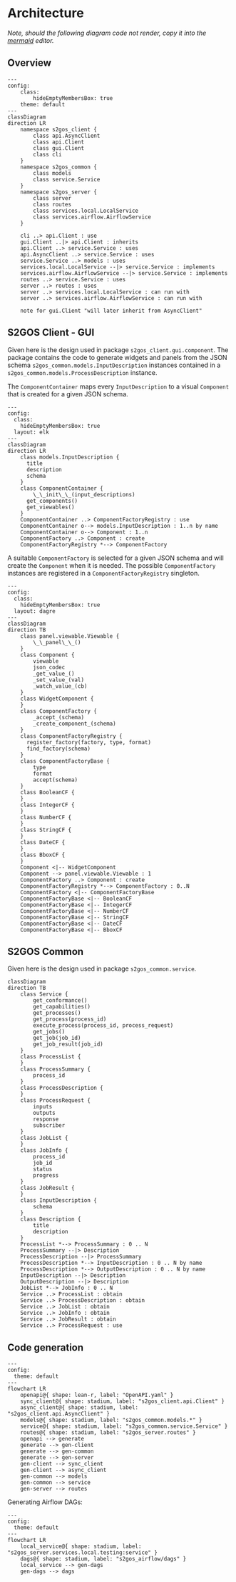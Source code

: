 # Architecture

_Note, should the following diagram code not render, copy it 
into the [mermaid](https://www.mermaidchart.com/) editor._

## Overview

```mermaid
---
config:
    class:
        hideEmptyMembersBox: true
    theme: default
---
classDiagram
direction LR
    namespace s2gos_client {
        class api.AsyncClient
        class api.Client
        class gui.Client
        class cli
    }
    namespace s2gos_common {
        class models
        class service.Service
    }
    namespace s2gos_server {
        class server
        class routes
        class services.local.LocalService
        class services.airflow.AirflowService
    }

    cli ..> api.Client : use
    gui.Client ..|> api.Client : inherits
    api.Client ..> service.Service : uses
    api.AsyncClient ..> service.Service : uses
    service.Service ..> models : uses
    services.local.LocalService --|> service.Service : implements
    services.airflow.AirflowService --|> service.Service : implements
    routes ..> service.Service : uses
    server ..> routes : uses
    server ..> services.local.LocalService : can run with
    server ..> services.airflow.AirflowService : can run with
    
    note for gui.Client "will later inherit from AsyncClient"
```

## S2GOS Client - GUI

Given here is the design used in package `s2gos_client.gui.component`.
The package contains the code to generate widgets and panels from the 
JSON schema `s2gos_common.models.InputDescription` instances contained in
a `s2gos_common.models.ProcessDescription` instance.

The `ComponentContainer` maps every `InputDescription` to a visual 
`Component` that is created for a given JSON schema.  

```mermaid
---
config:
  class:
    hideEmptyMembersBox: true
  layout: elk
---
classDiagram
direction LR
    class models.InputDescription {
      title
      description
      schema
    }
    class ComponentContainer {
	    \_\_init\_\_(input_descriptions)
      get_components()
      get_viewables()
    }
    ComponentContainer ..> ComponentFactoryRegistry : use
    ComponentContainer o--> models.InputDescription : 1..n by name
    ComponentContainer o--> Component : 1..n
    ComponentFactory ..> Component : create
    ComponentFactoryRegistry *--> ComponentFactory
```

A suitable `ComponentFactory` is selected for a given JSON schema
and will create the `Component` when it is needed.
The possible `ComponentFactory` instances are registered in a
 `ComponentFactoryRegistry` singleton.

```mermaid
---
config:
  class:
    hideEmptyMembersBox: true
  layout: dagre
---
classDiagram
direction TB
    class panel.viewable.Viewable {
	    \_\_panel\_\_()
    }
    class Component {
	    viewable
	    json_codec
	    _get_value_()
	    _set_value_(val)
	    _watch_value_(cb)
    }
    class WidgetComponent {
    }
    class ComponentFactory {
	    _accept_(schema)
	    _create_component_(schema)
    }
    class ComponentFactoryRegistry {
      register_factory(factory, type, format)
      find_factory(schema)
    }
    class ComponentFactoryBase {
	    type
	    format
	    accept(schema)
    }
    class BooleanCF {
    }
    class IntegerCF {
    }
    class NumberCF {
    }
    class StringCF {
    }
    class DateCF {
    }
    class BboxCF {
    }
    Component <|-- WidgetComponent
    Component --> panel.viewable.Viewable : 1 
    ComponentFactory ..> Component : create
    ComponentFactoryRegistry *--> ComponentFactory : 0..N
    ComponentFactory <|-- ComponentFactoryBase
    ComponentFactoryBase <|-- BooleanCF
    ComponentFactoryBase <|-- IntegerCF
    ComponentFactoryBase <|-- NumberCF
    ComponentFactoryBase <|-- StringCF
    ComponentFactoryBase <|-- DateCF
    ComponentFactoryBase <|-- BboxCF
```

## S2GOS Common

Given here is the design used in package `s2gos_common.service`.

```mermaid
classDiagram
direction TB
    class Service {
        get_conformance()
        get_capabilities()
        get_processes()
        get_process(process_id)
        execute_process(process_id, process_request)
        get_jobs()
        get_job(job_id)
        get_job_result(job_id)
    }
    class ProcessList {
    }
    class ProcessSummary {
        process_id
    }
    class ProcessDescription {
    }
    class ProcessRequest {
        inputs
        outputs
        response
        subscriber
    }
    class JobList {
    }
    class JobInfo {
        process_id
        job_id
        status
        progress
    }
    class JobResult {
    }
    class InputDescription {
        schema
    }
    class Description {
        title
        description
    }
    ProcessList *--> ProcessSummary : 0 .. N 
    ProcessSummary --|> Description
    ProcessDescription --|> ProcessSummary
    ProcessDescription *--> InputDescription : 0 .. N by name
    ProcessDescription *--> OutputDescription : 0 .. N by name
    InputDescription --|> Description
    OutputDescription --|> Description
    JobList *--> JobInfo : 0 .. N 
    Service ..> ProcessList : obtain
    Service ..> ProcessDescription : obtain
    Service ..> JobList : obtain
    Service ..> JobInfo : obtain
    Service ..> JobResult : obtain   
    Service ..> ProcessRequest : use      
```

## Code generation

```mermaid
---
config:
  theme: default
---
flowchart LR
    openapi@{ shape: lean-r, label: "OpenAPI.yaml" }
    sync_client@{ shape: stadium, label: "s2gos_client.api.Client" }
    async_client@{ shape: stadium, label: "s2gos_client.api.AsyncClient" }
    models@{ shape: stadium, label: "s2gos_common.models.*" }
    service@{ shape: stadium, label: "s2gos_common.service.Service" }
    routes@{ shape: stadium, label: "s2gos_server.routes" }
    openapi --> generate
    generate --> gen-client
    generate --> gen-common
    generate --> gen-server
    gen-client --> sync_client
    gen-client --> async_client
    gen-common --> models
    gen-common --> service
    gen-server --> routes
```


Generating Airflow DAGs:

```mermaid
---
config:
  theme: default
---
flowchart LR
    local_service@{ shape: stadium, label: "s2gos_server.services.local.testing:service" }
    dags@{ shape: stadium, label: "s2gos_airflow/dags" }
    local_service --> gen-dags
    gen-dags --> dags
```

